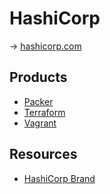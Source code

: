 # HashiCorp

→ [hashicorp.com](https://www.hashicorp.com/)

## Products

* [Packer](packer.md)
* [Terraform](terraform.md)
* [Vagrant](vagrant.md)

## Resources

* [HashiCorp Brand](https://www.hashicorp.com/brand)
